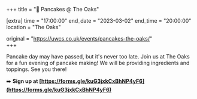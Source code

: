 +++
title = "🥞 Pancakes @ The Oaks"

[extra]
time = "17:00:00"
end_date = "2023-03-02"
end_time = "20:00:00"
location = "The Oaks"

original = "https://uwcs.co.uk/events/pancakes-the-oaks/"    
+++

Pancake day may have passed, but it's never too late. Join us at The Oaks for a fun evening of pancake making! We will be providing ingredients and toppings. See you there!
 
 ➡️ **Sign up at [https://forms.gle/kuG3jxkCxBhNP4yF6](https://forms.gle/kuG3jxkCxBhNP4yF6)**
